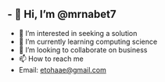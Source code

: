 ## - 👋 Hi, I’m @mrnabet7
- 👀 I’m interested in seeking a solution
- 🌱 I’m currently learning computing science
- 💞️ I’m looking to collaborate on business 
- 📫 How to reach me
- Email: etohaae@gmail.com

<!---
mrnabet7/mrnabet7 is a ✨ special ✨ repository because its `README.md` (this file) appears on your GitHub profile.
You can click the Preview link to take a look at your changes.
--->
